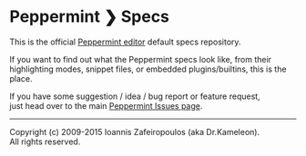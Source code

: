 Peppermint ❯ Specs
==========

This is the official [Peppermint editor](http://osxpeppermint.com/) default specs repository.

If you want to find out what the Peppermint specs look like, from their highlighting modes, snippet files, or embedded plugins/builtins, this is the place.

If you have some suggestion / idea / bug report or feature request,  
just head over to the main [Peppermint Issues page](https://github.com/osxpeppermint/peppermint/issues).

----

Copyright (c) 2009-2015 Ioannis Zafeiropoulos (aka Dr.Kameleon).  
All rights reserved.
